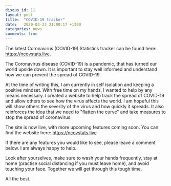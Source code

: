 ```yaml
---
disqus_id: 11
layout: post
title:  "COVID-19 tracker"
date:   2020-03-22 21:00:17 +1300
categories: news
comments: true
---
```


The latest Coronavirus (COVID-19) Statistics tracker can be found here: https://ncovstats.live.

The Coronavirus disease (COVID-19) is a pandemic, that has turned our world upside down.
It is important to stay well informed and understand how we can prevent the spread of COVID-19.

At the time of writing this, I am currently in self isolation and keeping a positive mindset.
With free time on my hands, I wanted to help by any means necessary.
I created a website to help track the spread of COVID-19 and allow others to see how the virus affects the world.
I am hopeful this will show others the severity of the virus and how quickly it spreads. 
It also reinforces the idea that we need to "flatten the curve" and take measures to stop the spread of coronavirus.

The site is now live, with more upcoming features coming soon.
You can find the website here: https://ncovstats.live

If there are any features you would like to see, please leave a comment below. I am always happy to help.

Look after yourselves, make sure to wash your hands frequently, stay at home (practise social distancing if you must leave home), and avoid touching your face.
Together we will get through this tough time.

All the best.


